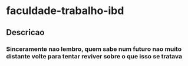 # faculdade-trabalho-ibd
## Descricao
### Sinceramente nao lembro, quem sabe num futuro nao muito distante volte para tentar reviver sobre o que isso se tratava
